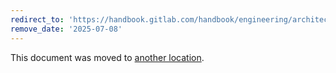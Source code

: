 ```yaml
---
redirect_to: 'https://handbook.gitlab.com/handbook/engineering/architecture/design-documents/cells/decisions/009_cell_initial_sizing/'
remove_date: '2025-07-08'
---
```


This document was moved to [another location](https://handbook.gitlab.com/handbook/engineering/architecture/design-documents/cells/decisions/009_cell_initial_sizing/).

<!-- This redirect file can be deleted after <2025-07-08>. -->
<!-- Redirects that point to other docs in the same project expire in three months. -->
<!-- Redirects that point to docs in a different project or site (for example, link is not relative and starts with `https:`) expire in one year. -->
<!-- Before deletion, see: https://docs.gitlab.com/ee/development/documentation/redirects.html -->

